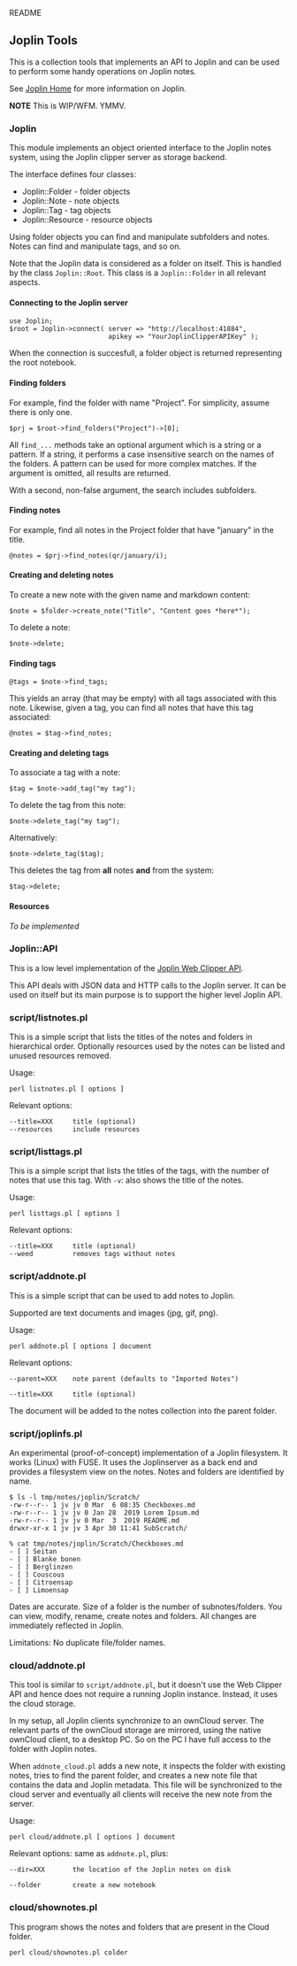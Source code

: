 README

## Joplin Tools

This is a collection tools that implements an API to Joplin and can be used to perform some handy operations on Joplin notes.

See [Joplin Home](https://joplin.cozic.net/) for more information on Joplin.

**NOTE** This is WIP/WFM. YMMV.

### Joplin

This module implements an object oriented interface to the Joplin notes system, using the Joplin clipper server as storage backend.

The interface defines four classes:

 - Joplin::Folder - folder objects
 - Joplin::Note - note objects
 - Joplin::Tag - tag objects
 - Joplin::Resource - resource objects

Using folder objects you can find and manipulate subfolders and notes. Notes can find and manipulate tags, and so on.

Note that the Joplin data is considered as a folder on itself. This is
handled by the class `Joplin::Root`. This class is a `Joplin::Folder` in
all relevant aspects.

#### Connecting to the Joplin server

    use Joplin;
	$root = Joplin->connect( server => "http://localhost:41884",
	                         apikey => "YourJoplinClipperAPIKey" );

When the connection is succesfull, a folder object is returned representing the root notebook.
							 
#### Finding folders

For example, find the folder with name "Project". For simplicity, assume there is only one.

    $prj = $root->find_folders("Project")->[0];

All `find_...` methods take an optional argument which is a string or a pattern. If a string, it performs a case insensitive search on the names of the folders. A pattern can be used for more complex matches. If the argument is omitted, all results are returned.

With a second, non-false argument, the search includes subfolders.

#### Finding notes

For example, find all notes in the Project folder that have "january" in the title.

	@notes = $prj->find_notes(qr/january/i);

#### Creating and deleting notes

To create a new note with the given name and markdown content:

    $note = $folder->create_note("Title", "Content goes *here*");

To delete a note:

	$note->delete;

#### Finding tags

	@tags = $note->find_tags;

This yields an array (that may be empty) with all tags associated with this note. Likewise, given a tag, you can find all notes that have this tag associated:

    @notes = $tag->find_notes;

#### Creating and deleting tags

To associate a tag with a note:

    $tag = $note->add_tag("my tag");

To delete the tag from this note:

	$note->delete_tag("my tag");

Alternatively:

	$note->delete_tag($tag);

This deletes the tag from **all** notes **and** from the system:

    $tag->delete;

#### Resources

*To be implemented*

### Joplin::API

This is a low level implementation of the [Joplin Web Clipper API](https://discourse.joplin.cozic.net/t/web-clipper-is-now-available-beta-feature/154/37).

This API deals with JSON data and HTTP calls to the Joplin server. It can be used on itself but its main purpose is to support the higher level Joplin API.

### script/listnotes.pl

This is a simple script that lists the titles of the notes and folders
in hierarchical order. Optionally resources used by the notes can be
listed and unused resources removed.

Usage:

    perl listnotes.pl [ options ]

Relevant options:

    --title=XXX     title (optional)
	--resources     include resources
	
### script/listtags.pl

This is a simple script that lists the titles of the tags, with the
number of notes that use this tag. With `-v`: also shows the title of
the notes.

Usage:

    perl listtags.pl [ options ]

Relevant options:

    --title=XXX     title (optional)
	--weed          removes tags without notes

### script/addnote.pl

This is a simple script that can be used to add notes to Joplin.

Supported are text documents and images (jpg, gif, png).

Usage:

    perl addnote.pl [ options ] document

Relevant options:

    --parent=XXX    note parent (defaults to "Imported Notes")

    --title=XXX     title (optional)

The document will be added to the notes collection into the parent folder.

### script/joplinfs.pl

An experimental (proof-of-concept) implementation of a Joplin filesystem. It works (Linux) with FUSE. It uses the Joplinserver as a back end and provides a filesystem view on the notes. Notes and folders are identified by name.

    $ ls -l tmp/notes/joplin/Scratch/
    -rw-r--r-- 1 jv jv 0 Mar  6 08:35 Checkboxes.md
    -rw-r--r-- 1 jv jv 0 Jan 28  2019 Lorem Ipsum.md
    -rw-r--r-- 1 jv jv 0 Mar  3  2019 README.md
    drwxr-xr-x 1 jv jv 3 Apr 30 11:41 SubScratch/

    % cat tmp/notes/joplin/Scratch/Checkboxes.md 
    - [ ] Seitan
    - [ ] Blanke bonen
    - [ ] Berglinzen
    - [ ] Couscous
    - [ ] Citroensap
    - [ ] Limoensap

Dates are accurate. Size of a folder is the number of subnotes/folders.
You can view, modify, rename, create notes and folders. All changes are immediately reflected in Joplin.

Limitations: No duplicate file/folder names.

### cloud/addnote.pl

This tool is similar to `script/addnote.pl`, but it doesn't use the Web Clipper API and hence does not require a running Joplin instance. Instead, it uses the cloud storage.

In my setup, all Joplin clients synchronize to an ownCloud server. The relevant parts of the ownCloud storage are mirrored, using the native ownCloud client, to a desktop PC. So on the PC I have full access to the folder with Joplin notes.

When `addnote_cloud.pl` adds a new note, it inspects the folder with existing notes, tries to find the parent folder, and creates a new note file that contains the data and Joplin metadata. This file will be synchronized to the cloud server and eventually all clients will receive the new note from the server.

Usage:

    perl cloud/addnote.pl [ options ] document

Relevant options: same as `addnote.pl`, plus:

    --dir=XXX       the location of the Joplin notes on disk

    --folder        create a new notebook

### cloud/shownotes.pl

This program shows the notes and folders that are present in the Cloud
folder.

    perl cloud/shownotes.pl colder

